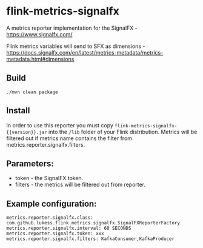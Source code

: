 # flink-metrics-signalfx

A metrics reporter implementation for the SignalFX - https://www.signalfx.com/

Flink metrics variables will send to SFX as dimensions - https://docs.signalfx.com/en/latest/metrics-metadata/metrics-metadata.html#dimensions

## Build

```
./mvn clean package
```

## Install

In order to use this reporter you must copy `flink-metrics-signalfx-{{version}}.jar` into the `/lib` folder
of your Flink distribution. Metrics will be filtered out if metrics name contains the filter from
metrics.reporter.signalfx.filters.

## Parameters:

- token - the SignalFX token.
- filters - the metrics will be filtered out from reporter. 

## Example configuration:

```
metrics.reporter.signalfx.class: com.github.lukess.flink.metrics.signalfx.SignalFXReporterFactory
metrics.reporter.signalfx.interval: 60 SECONDS
metrics.reporter.signalfx.token: xxx
metrics.reporter.signalfx.filters: KafkaConsumer,KafkaProducer
```